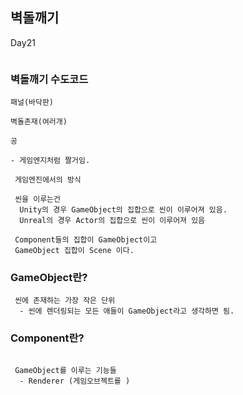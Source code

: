 ﻿## 벽돌깨기

Day21

```
```

### 벽돌깨기 수도코드

```
패널(바닥판)

벽돌존재(여러개)

공
```

```
- 게임엔지처럼 짤거임.

```

```
 게임엔진에서의 방식

 씬을 이루는건
  Unity의 경우 GameObject의 집합으로 씬이 이루어져 있음.
  Unreal의 경우 Actor의 집합으로 씬이 이루어져 있음
```

```
 Component들의 집합이 GameObject이고
 GameObject 집합이 Scene 이다.
```


### GameObject란?
```
 씬에 존재하는 가장 작은 단위
  - 씬에 렌더링되는 모든 애들이 GameObject라고 생각하면 됨.
```

### Component란?
```

 GameObject를 이루는 기능들
  - Renderer (게임오브젝트를 )